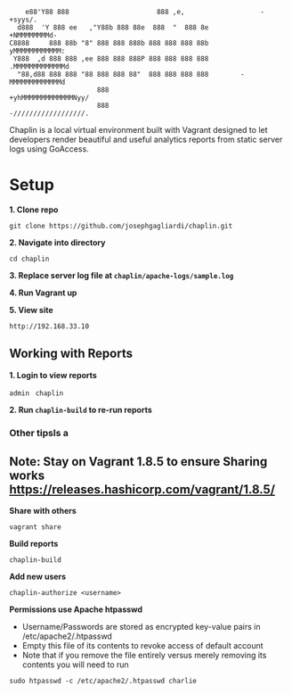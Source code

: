         e88'Y88 888                      888 ,e,                   -+syys/.             
      d888  'Y 888 ee   ,"Y88b 888 88e  888  "  888 8e          +NMMMMMMMMd-                
    C8888     888 88b "8" 888 888 888b 888 888 888 88b         yMMMMMMMMMMMM:              
     Y888  ,d 888 888 ,ee 888 888 888P 888 888 888 888        .MMMMMMMMMMMMMd                
      "88,d88 888 888 "88 888 888 88"  888 888 888 888        -MMMMMMMMMMMMMd                
                          888                               +yhMMMMMMMMMMMMMNyy/             
                          888                               -//////////////////.              


Chaplin is a local virtual environment built with Vagrant designed to let developers render beautiful and useful analytics reports from static server logs using GoAccess.



# Setup

**1. Clone repo**

```git clone https://github.com/josephgagliardi/chaplin.git ```

**2. Navigate into directory**

```cd chaplin ```

**3. Replace server log file at ```chaplin/apache-logs/sample.log```**

**4. Run Vagrant up**

**5. View site**

```http://192.168.33.10 ```


## Working with Reports

**1. Login to view reports**

```admin ```
```chaplin ```

**2. Run ```chaplin-build``` to re-run reports**


### Other tipsls a

## Note: Stay on Vagrant 1.8.5 to ensure Sharing works https://releases.hashicorp.com/vagrant/1.8.5/ 

**Share with others**

```vagrant share ```


**Build reports**

```chaplin-build ```

**Add new users** 

```chaplin-authorize <username> ```

**Permissions use Apache htpasswd**
- Username/Passwords are stored as encrypted key-value pairs in /etc/apache2/.htpasswd
- Empty this file of its contents to revoke access of default account
- Note that if you remove the file entirely versus merely removing its contents you will need to run 

```sudo htpasswd -c /etc/apache2/.htpasswd charlie ```

